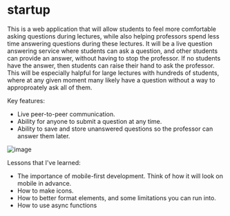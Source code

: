 # startup

This is a web application that will allow students to feel more comfortable asking questions during lectures, while also helping professors spend less time answering questions during these lectures. It will be a live question answering service where students can ask a question, and other students can provide an answer, without having to stop the professor. If no students have the answer, then students can raise their hand to ask the professor. This will be especially halpful for large lectures with hundreds of students, where at any given moment many likely have a question without a way to approproately ask all of them.

Key features:
- Live peer-to-peer communication.
- Ability for anyone to submit a question at any time.
- Ability to save and store unanswered questions so the professor can answer them later.

![image](https://user-images.githubusercontent.com/44303813/215239135-2e3dcdfc-787e-4b8e-85a5-c63531ad8967.png)

Lessons that I've learned:
- The importance of mobile-first development. Think of how it will look on mobile in advance.
- How to make icons.
- How to better format elements, and some limitations you can run into.
- How to use async functions
